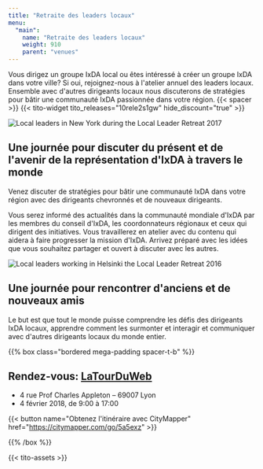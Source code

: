 ```yaml
---
title: "Retraite des leaders locaux"
menu:
  "main":
    name: "Retraite des leaders locaux"
    weight: 910
    parent: "venues"
---
```


Vous dirigez un groupe IxDA local ou êtes intéressé à créer un groupe IxDA dans votre ville? Si oui, rejoignez-nous à l'atelier annuel des leaders locaux. Ensemble avec d'autres dirigeants locaux nous discuterons de stratégies pour bâtir une communauté IxDA passionnée dans votre région.
{{< spacer >}}
{{< tito-widget  tito_releases="10rele2s1gw" hide_discount="true" >}}


![Local leaders in New York during the Local Leader Retreat 2017](/img/photos/event-llretreat-groupphoto.jpg)

## Une journée pour discuter du présent et de l'avenir de la représentation d'IxDA à travers le monde

Venez discuter de stratégies pour bâtir une communauté IxDA dans votre région avec des dirigeants chevronnés et de nouveaux dirigeants.

Vous serez informé des actualités dans la communauté mondiale d'IxDA par les membres du conseil d'IxDA, les coordonnateurs régionaux et ceux qui dirigent des initiatives. Vous travaillerez en atelier avec du contenu qui aidera à faire progresser la mission d'IxDA. Arrivez préparé avec les idées que vous souhaitez partager et ouvert à discuter avec les autres.

![Local leaders working in Helsinki the Local Leader Retreat 2016](/img/photos/event-llretreat-activity.jpg)

## Une journée pour rencontrer d'anciens et de nouveaux amis

Le but est que tout le monde puisse comprendre les défis des dirigeants IxDA locaux, apprendre comment les surmonter et interagir et communiquer avec d'autres dirigeants locaux du monde entier.


{{% box class="bordered mega-padding spacer-t-b" %}}

## Rendez-vous: [LaTourDuWeb](http://www.latourduweb.com)
* 4 rue Prof Charles Appleton – 69007 Lyon
* 4 février 2018, de 9:00 à 17:00

{{< button name="Obtenez l'itinéraire avec CityMapper" href="https://citymapper.com/go/5a5exz" >}}

{{% /box %}}


{{< tito-assets >}}
